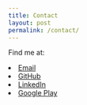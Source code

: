 ```yaml
---
title: Contact
layout: post
permalink: /contact/
---
```


Find me at:

<link href="https://use.fontawesome.com/releases/v5.0.6/css/all.css" rel="stylesheet">

<li>
  <a href="mailto:{{site.email}}">
    <i class="fa fa-envelope"></i> Email
  </a>
</li>

<li>
  <a href="https://github.com/{{site.github_id}}">
    <i class="fab fa-github"></i> GitHub
  </a>
</li>

<li>
  <a href="https://linkedin.com/in/{{site.linkedin_id}}">
    <i class="fab fa-linkedin"></i> LinkedIn
  </a>
</li>


<li>
  <a href="https://play.google.com/store/apps/developer?id={{site.google_play_id}}">
    <i class="fab fa-google-play"></i> Google Play
  </a>
</li>